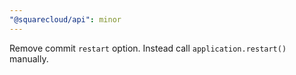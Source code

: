 ```yaml
---
"@squarecloud/api": minor
---
```


Remove commit `restart` option. Instead call `application.restart()` manually.
